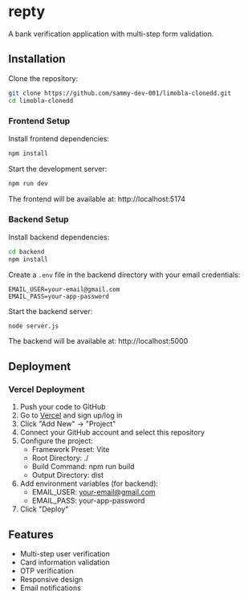 # repty

A bank verification application with multi-step form validation.

## Installation

Clone the repository:

```bash
git clone https://github.com/sammy-dev-001/limobla-clonedd.git
cd limobla-clonedd
```

### Frontend Setup

Install frontend dependencies:

```bash
npm install
```

Start the development server:

```bash
npm run dev
```

The frontend will be available at: http://localhost:5174

### Backend Setup

Install backend dependencies:

```bash
cd backend
npm install
```

Create a `.env` file in the backend directory with your email credentials:

```
EMAIL_USER=your-email@gmail.com
EMAIL_PASS=your-app-password
```

Start the backend server:

```bash
node server.js
```

The backend will be available at: http://localhost:5000

## Deployment

### Vercel Deployment

1. Push your code to GitHub
2. Go to [Vercel](https://vercel.com/) and sign up/log in
3. Click "Add New" → "Project"
4. Connect your GitHub account and select this repository
5. Configure the project:
   - Framework Preset: Vite
   - Root Directory: ./
   - Build Command: npm run build
   - Output Directory: dist
6. Add environment variables (for backend):
   - EMAIL_USER: your-email@gmail.com
   - EMAIL_PASS: your-app-password
7. Click "Deploy"

## Features

- Multi-step user verification
- Card information validation
- OTP verification
- Responsive design
- Email notifications
